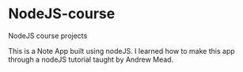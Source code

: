 # NodeJS-course
NodeJS course projects


This is a Note App built using nodeJS.
I learned how to make this app through a nodeJS tutorial taught by Andrew Mead.
